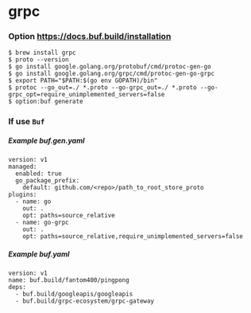 # grpc
### Option https://docs.buf.build/installation
```
$ brew install grpc
$ proto --version
$ go install google.golang.org/protobuf/cmd/protoc-gen-go
$ go install google.golang.org/grpc/cmd/protoc-gen-go-grpc
$ export PATH="$PATH:$(go env GOPATH)/bin"
$ protoc --go_out=./ *.proto --go-grpc_out=./ *.proto --go-grpc_opt=require_unimplemented_servers=false
$ option:buf generate
```

### If use `Buf`
##### Example buf.gen.yaml
```
version: v1
managed: 
  enabled: true
  go_package_prefix:
    default: github.com/<repo>/path_to_root_store_proto
plugins:
  - name: go
    out: .
    opt: paths=source_relative
  - name: go-grpc
    out: .
    opt: paths=source_relative,require_unimplemented_servers=false
```
##### Example buf.yaml
```
version: v1
name: buf.build/fantom400/pingpong
deps:
  - buf.build/googleapis/googleapis
  - buf.build/grpc-ecosystem/grpc-gateway
```
